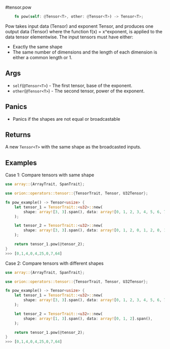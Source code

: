 #tensor.pow

```rust
    fn pow(self: @Tensor<T>, other: @Tensor<T>) -> Tensor<T>;
```

Pow takes input data (Tensor) and exponent Tensor, and produces one output data (Tensor) where the function f(x) = x^exponent, is applied to the data tensor elementwise.
The input tensors must have either:
* Exactly the same shape
* The same number of dimensions and the length of each dimension is either a common length or 1.

## Args

* `self`(`@Tensor<T>`) - The first tensor, base of the exponent.
* `other`(`@Tensor<T>`) - The second tensor, power of the exponent.

## Panics

* Panics if the shapes are not equal or broadcastable

## Returns

A new `Tensor<T>` with the same shape as the broadcasted inputs.

## Examples

Case 1: Compare tensors with same shape

```rust
use array::{ArrayTrait, SpanTrait};

use orion::operators::tensor::{TensorTrait, Tensor, U32Tensor};

fn pow_example() -> Tensor<usize> {
    let tensor_1 = TensorTrait::<u32>::new(
        shape: array![3, 3].span(), data: array![0, 1, 2, 3, 4, 5, 6, 7, 8].span(),
    );

    let tensor_2 = TensorTrait::<u32>::new(
        shape: array![3, 3].span(), data: array![0, 1, 2, 0, 1, 2, 0, 1, 2].span(),
    );

    return tensor_1.pow(@tensor_2);
}
>>> [0,1,4,0,4,25,0,7,64]
```

Case 2: Compare tensors with different shapes

```rust
use array::{ArrayTrait, SpanTrait};

use orion::operators::tensor::{TensorTrait, Tensor, U32Tensor};

fn pow_example() -> Tensor<usize> {
    let tensor_1 = TensorTrait::<u32>::new(
        shape: array![3, 3].span(), data: array![0, 1, 2, 3, 4, 5, 6, 7, 8].span(),
    );

    let tensor_2 = TensorTrait::<u32>::new(
        shape: array![1, 3].span(), data: array![0, 1, 2].span(),
    );

    return tensor_1.pow(@tensor_2);
}
>>> [0,1,4,0,4,25,0,7,64]
```
